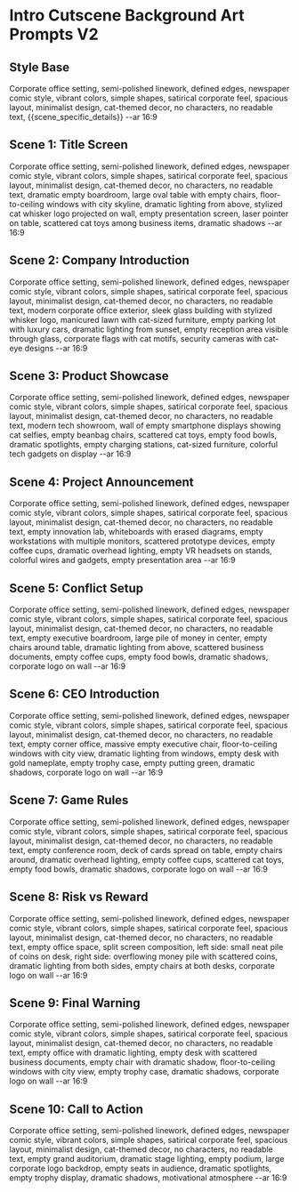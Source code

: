 # Intro Cutscene Background Art Prompts V2

## Style Base
Corporate office setting, semi-polished linework, defined edges, newspaper comic style, vibrant colors, simple shapes, satirical corporate feel, spacious layout, minimalist design, cat-themed decor, no characters, no readable text, {{scene_specific_details}} --ar 16:9

## Scene 1: Title Screen
Corporate office setting, semi-polished linework, defined edges, newspaper comic style, vibrant colors, simple shapes, satirical corporate feel, spacious layout, minimalist design, cat-themed decor, no characters, no readable text, dramatic empty boardroom, large oval table with empty chairs, floor-to-ceiling windows with city skyline, dramatic lighting from above, stylized cat whisker logo projected on wall, empty presentation screen, laser pointer on table, scattered cat toys among business items, dramatic shadows --ar 16:9

## Scene 2: Company Introduction
Corporate office setting, semi-polished linework, defined edges, newspaper comic style, vibrant colors, simple shapes, satirical corporate feel, spacious layout, minimalist design, cat-themed decor, no characters, no readable text, modern corporate office exterior, sleek glass building with stylized whisker logo, manicured lawn with cat-sized furniture, empty parking lot with luxury cars, dramatic lighting from sunset, empty reception area visible through glass, corporate flags with cat motifs, security cameras with cat-eye designs --ar 16:9

## Scene 3: Product Showcase
Corporate office setting, semi-polished linework, defined edges, newspaper comic style, vibrant colors, simple shapes, satirical corporate feel, spacious layout, minimalist design, cat-themed decor, no characters, no readable text, modern tech showroom, wall of empty smartphone displays showing cat selfies, empty beanbag chairs, scattered cat toys, empty food bowls, dramatic spotlights, empty charging stations, cat-sized furniture, colorful tech gadgets on display --ar 16:9

## Scene 4: Project Announcement
Corporate office setting, semi-polished linework, defined edges, newspaper comic style, vibrant colors, simple shapes, satirical corporate feel, spacious layout, minimalist design, cat-themed decor, no characters, no readable text, empty innovation lab, whiteboards with erased diagrams, empty workstations with multiple monitors, scattered prototype devices, empty coffee cups, dramatic overhead lighting, empty VR headsets on stands, colorful wires and gadgets, empty presentation area --ar 16:9

## Scene 5: Conflict Setup
Corporate office setting, semi-polished linework, defined edges, newspaper comic style, vibrant colors, simple shapes, satirical corporate feel, spacious layout, minimalist design, cat-themed decor, no characters, no readable text, empty executive boardroom, large pile of money in center, empty chairs around table, dramatic lighting from above, scattered business documents, empty coffee cups, empty food bowls, dramatic shadows, corporate logo on wall --ar 16:9

## Scene 6: CEO Introduction
Corporate office setting, semi-polished linework, defined edges, newspaper comic style, vibrant colors, simple shapes, satirical corporate feel, spacious layout, minimalist design, cat-themed decor, no characters, no readable text, empty corner office, massive empty executive chair, floor-to-ceiling windows with city view, dramatic lighting from windows, empty desk with gold nameplate, empty trophy case, empty putting green, dramatic shadows, corporate logo on wall --ar 16:9

## Scene 7: Game Rules
Corporate office setting, semi-polished linework, defined edges, newspaper comic style, vibrant colors, simple shapes, satirical corporate feel, spacious layout, minimalist design, cat-themed decor, no characters, no readable text, empty conference room, deck of cards spread on table, empty chairs around, dramatic overhead lighting, empty coffee cups, scattered cat toys, empty food bowls, dramatic shadows, corporate logo on wall --ar 16:9

## Scene 8: Risk vs Reward
Corporate office setting, semi-polished linework, defined edges, newspaper comic style, vibrant colors, simple shapes, satirical corporate feel, spacious layout, minimalist design, cat-themed decor, no characters, no readable text, empty office space, split screen composition, left side: small neat pile of coins on desk, right side: overflowing money pile with scattered coins, dramatic lighting from both sides, empty chairs at both desks, corporate logo on wall --ar 16:9

## Scene 9: Final Warning
Corporate office setting, semi-polished linework, defined edges, newspaper comic style, vibrant colors, simple shapes, satirical corporate feel, spacious layout, minimalist design, cat-themed decor, no characters, no readable text, empty office with dramatic lighting, empty desk with scattered business documents, empty chair with dramatic shadow, floor-to-ceiling windows with city view, empty trophy case, dramatic shadows, corporate logo on wall --ar 16:9

## Scene 10: Call to Action
Corporate office setting, semi-polished linework, defined edges, newspaper comic style, vibrant colors, simple shapes, satirical corporate feel, spacious layout, minimalist design, cat-themed decor, no characters, no readable text, empty grand auditorium, dramatic stage lighting, empty podium, large corporate logo backdrop, empty seats in audience, dramatic spotlights, empty trophy display, dramatic shadows, motivational atmosphere --ar 16:9 